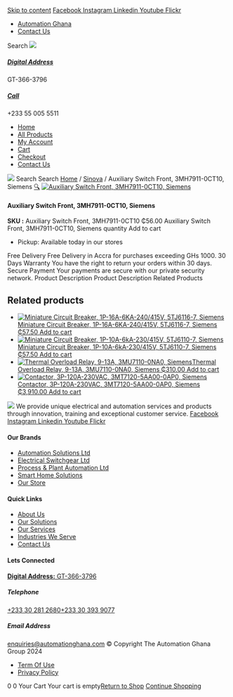 [Skip to content](https://store.automationghana.com/product/auxiliary-switch-front-3mh7911-0ct10-siemens/#content)
[ Facebook ](https://www.facebook.com/automationgh/) [ Instagram ](https://www.instagram.com/automationgh/) [ Linkedin ](https://www.linkedin.com/company/the-automation-ghana-limited/) [ Youtube ](https://www.youtube.com/channel/UCurrRDUSm5oIW39VXjn1u0w) [ Flickr ](https://www.flickr.com/photos/181794037@N07/)
  * [ Automation Ghana ](https://automationghana.com)
  * [ Contact Us ](https://store.automationghana.com/contact/)


Search
[ ![](https://store.automationghana.com/wp-content/uploads/2024/04/Website-TAGG-Logo-BLUE.png) ](https://store.automationghana.com/)
[ ](https://maps.app.goo.gl/m4xeaagWCNbLk4jM6)
#####  [ Digital Address ](https://maps.app.goo.gl/m4xeaagWCNbLk4jM6)
GT-366-3796 
[ ](tel:+233550055511)
#####  [ Call ](tel:+233550055511)
+233 55 005 5511 
  * [Home](https://store.automationghana.com/)
  * [All Products](https://store.automationghana.com/shop/)
  * [My Account](https://store.automationghana.com/my-account/)
  * [Cart](https://store.automationghana.com/cart/)
  * [Checkout](https://store.automationghana.com/checkout/)
  * [Contact Us](https://store.automationghana.com/contact/)


[![](https://store.automationghana.com/wp-content/uploads/2024/04/AutomationGhana_logo_white.png)](https://store.automationghana.com)
Search
Search
[Home](https://store.automationghana.com) / [Sinova](https://store.automationghana.com/product-category/sinova-siemens/) / Auxiliary Switch Front, 3MH7911-0CT10, Siemens
[🔍](https://store.automationghana.com/product/auxiliary-switch-front-3mh7911-0ct10-siemens/)
[![Auxiliary Switch Front, 3MH7911-0CT10, Siemens](https://store.automationghana.com/wp-content/uploads/2025/03/Aux-Switch-Front-600x400.jpg)](https://store.automationghana.com/wp-content/uploads/2025/03/Aux-Switch-Front.jpg)
####  Auxiliary Switch Front, 3MH7911-0CT10, Siemens 
**SKU :** Auxiliary Switch Front, 3MH7911-0CT10 
₵56.00
Auxiliary Switch Front, 3MH7911-0CT10, Siemens quantity
Add to cart
  * Pickup: Available today in our stores


Free Delivery 
Free Delivery in Accra for purchases exceeding GHs 1000. 
30 Days Warranty 
You have the right to return your orders within 30 days. 
Secure Payment 
Your payments are secure with our private security network. 
Product Description
Product Description
Related Products 
## Related products
  * [![Miniature Circuit Breaker, 1P-16A-6KA-240/415V, 5TJ6116-7, Siemens](https://store.automationghana.com/wp-content/uploads/2025/03/Miniature-Circuit-Breaker-300x300.jpg)Miniature Circuit Breaker, 1P-16A-6KA-240/415V, 5TJ6116-7, Siemens ₵57.50 ](https://store.automationghana.com/product/miniature-circuit-breaker-1p-16a-6ka-240-415v-5tj6116-7-siemens/)
[Add to cart](https://store.automationghana.com/product/auxiliary-switch-front-3mh7911-0ct10-siemens/?add-to-cart=24515)
  * [![Miniature Circuit Breaker, 1P-10A-6kA-230/415V, 5TJ6110-7, Siemens](https://store.automationghana.com/wp-content/uploads/2025/03/Miniature-Circuit-Breaker-300x300.jpg)Miniature Circuit Breaker, 1P-10A-6kA-230/415V, 5TJ6110-7, Siemens ₵57.50 ](https://store.automationghana.com/product/miniature-circuit-breaker-1p-10a-6ka-230-415v-5tj6110-7-siemens/)
[Add to cart](https://store.automationghana.com/product/auxiliary-switch-front-3mh7911-0ct10-siemens/?add-to-cart=24513)
  * [![Thermal Overload Relay, 9-13A, 3MU7110-0NA0, Siemens](https://store.automationghana.com/wp-content/uploads/2025/03/thermal-overload-300x300.png)Thermal Overload Relay, 9-13A, 3MU7110-0NA0, Siemens ₵310.00 ](https://store.automationghana.com/product/thermal-overload-relay-9-13a-3mu7110-0na0-siemens/)
[Add to cart](https://store.automationghana.com/product/auxiliary-switch-front-3mh7911-0ct10-siemens/?add-to-cart=24508)
  * [![Contactor, 3P-120A-230VAC, 3MT7120-5AA00-0AP0, Siemens](https://store.automationghana.com/wp-content/uploads/2025/03/P_IN01_XX_00058i.jpg)Contactor, 3P-120A-230VAC, 3MT7120-5AA00-0AP0, Siemens ₵3,910.00 ](https://store.automationghana.com/product/contactor-3p-120a-230vac-3mt7120-5aa00-0ap0-siemens/)
[Add to cart](https://store.automationghana.com/product/auxiliary-switch-front-3mh7911-0ct10-siemens/?add-to-cart=24495)


![](https://store.automationghana.com/wp-content/uploads/2024/04/AutomationGhana_logo_white.png)
We provide unique electrical and automation services and products through innovation, training and exceptional customer service.
[ Facebook ](https://www.facebook.com/automationgh/) [ Instagram ](https://www.instagram.com/automationgh/) [ Linkedin ](https://www.linkedin.com/company/the-automation-ghana-limited/) [ Youtube ](https://www.youtube.com/channel/UCurrRDUSm5oIW39VXjn1u0w) [ Flickr ](https://www.flickr.com/photos/181794037@N07/)
#### Our Brands
  * [ Automation Solutions Ltd ](https://store.automationghana.com/product/auxiliary-switch-front-3mh7911-0ct10-siemens/)
  * [ Electrical Switchgear Ltd ](https://store.automationghana.com/product/auxiliary-switch-front-3mh7911-0ct10-siemens/)
  * [ Process & Plant Automation Ltd ](https://store.automationghana.com/product/auxiliary-switch-front-3mh7911-0ct10-siemens/)
  * [ Smart Home Solutions ](https://store.automationghana.com/product/auxiliary-switch-front-3mh7911-0ct10-siemens/)
  * [ Our Store ](https://store.automationghana.com/product/auxiliary-switch-front-3mh7911-0ct10-siemens/)


#### Quick Links
  * [ About Us ](https://store.automationghana.com/product/auxiliary-switch-front-3mh7911-0ct10-siemens/)
  * [ Our Solutions ](https://store.automationghana.com/product/auxiliary-switch-front-3mh7911-0ct10-siemens/)
  * [ Our Services ](https://store.automationghana.com/product/auxiliary-switch-front-3mh7911-0ct10-siemens/)
  * [ Industries We Serve ](https://store.automationghana.com/product/auxiliary-switch-front-3mh7911-0ct10-siemens/)
  * [ Contact Us ](https://store.automationghana.com/product/auxiliary-switch-front-3mh7911-0ct10-siemens/)


#### Lets Connected
[**Digital Address:** GT-366-3796](https://maps.app.goo.gl/m4xeaagWCNbLk4jM6)
#####  Telephone 
[ +233 30 281 2680](tel:+233302812680)[+233 30 393 9077](https://store.automationghana.com/product/auxiliary-switch-front-3mh7911-0ct10-siemens/+233303939077)
#####  Email Address 
enquiries@automationghana.com 
© Copyright The Automation Ghana Group 2024
  * [ Term Of Use ](https://store.automationghana.com/product/auxiliary-switch-front-3mh7911-0ct10-siemens/)
  * [ Privacy Policy ](https://store.automationghana.com/product/auxiliary-switch-front-3mh7911-0ct10-siemens/)


0
0
Your Cart
Your cart is empty[Return to Shop](https://store.automationghana.com/shop/)
[Continue Shopping](https://store.automationghana.com/product/auxiliary-switch-front-3mh7911-0ct10-siemens/)
